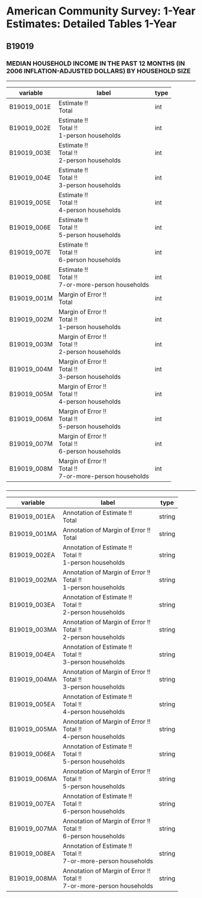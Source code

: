 # American Community Survey: 1-Year Estimates: Detailed Tables 1-Year

## B19019

### MEDIAN HOUSEHOLD INCOME IN THE PAST 12 MONTHS (IN 2006 INFLATION-ADJUSTED DOLLARS) BY HOUSEHOLD SIZE

___

| variable | label | type |
| ----- | ----- | ----- |
| B19019_001E | Estimate !!<br>Total | int |
| B19019_002E | Estimate !!<br>Total !!<br>1-person households | int |
| B19019_003E | Estimate !!<br>Total !!<br>2-person households | int |
| B19019_004E | Estimate !!<br>Total !!<br>3-person households | int |
| B19019_005E | Estimate !!<br>Total !!<br>4-person households | int |
| B19019_006E | Estimate !!<br>Total !!<br>5-person households | int |
| B19019_007E | Estimate !!<br>Total !!<br>6-person households | int |
| B19019_008E | Estimate !!<br>Total !!<br>7-or-more-person households | int |
| B19019_001M | Margin of Error !!<br>Total | int |
| B19019_002M | Margin of Error !!<br>Total !!<br>1-person households | int |
| B19019_003M | Margin of Error !!<br>Total !!<br>2-person households | int |
| B19019_004M | Margin of Error !!<br>Total !!<br>3-person households | int |
| B19019_005M | Margin of Error !!<br>Total !!<br>4-person households | int |
| B19019_006M | Margin of Error !!<br>Total !!<br>5-person households | int |
| B19019_007M | Margin of Error !!<br>Total !!<br>6-person households | int |
| B19019_008M | Margin of Error !!<br>Total !!<br>7-or-more-person households | int |
### 

___

| variable | label | type |
| ----- | ----- | ----- |
| B19019_001EA | Annotation of Estimate !!<br>Total | string |
| B19019_001MA | Annotation of Margin of Error !!<br>Total | string |
| B19019_002EA | Annotation of Estimate !!<br>Total !!<br>1-person households | string |
| B19019_002MA | Annotation of Margin of Error !!<br>Total !!<br>1-person households | string |
| B19019_003EA | Annotation of Estimate !!<br>Total !!<br>2-person households | string |
| B19019_003MA | Annotation of Margin of Error !!<br>Total !!<br>2-person households | string |
| B19019_004EA | Annotation of Estimate !!<br>Total !!<br>3-person households | string |
| B19019_004MA | Annotation of Margin of Error !!<br>Total !!<br>3-person households | string |
| B19019_005EA | Annotation of Estimate !!<br>Total !!<br>4-person households | string |
| B19019_005MA | Annotation of Margin of Error !!<br>Total !!<br>4-person households | string |
| B19019_006EA | Annotation of Estimate !!<br>Total !!<br>5-person households | string |
| B19019_006MA | Annotation of Margin of Error !!<br>Total !!<br>5-person households | string |
| B19019_007EA | Annotation of Estimate !!<br>Total !!<br>6-person households | string |
| B19019_007MA | Annotation of Margin of Error !!<br>Total !!<br>6-person households | string |
| B19019_008EA | Annotation of Estimate !!<br>Total !!<br>7-or-more-person households | string |
| B19019_008MA | Annotation of Margin of Error !!<br>Total !!<br>7-or-more-person households | string |

